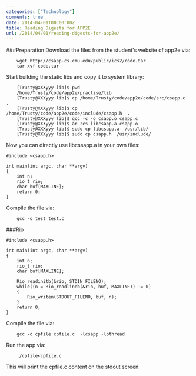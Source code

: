 ```yaml
---
categories: ["Technology"]
comments: true
date: 2014-04-01T00:00:00Z
title: Reading Digests for APP2E
url: /2014/04/01/reading-digests-for-app2e/
---
```


###Preparation
Download the files from the student's website of app2e via:<br />

```
	wget http://csapp.cs.cmu.edu/public/ics2/code.tar
	tar xvf code.tar

```
Start building the static libs and copy it to system library:<br />

```
	[Trusty@XXXyyy lib]$ pwd
	/home/Trusty/code/app2e/practise/lib
	[Trusty@XXXyyy lib]$ cp /home/Trusty/code/app2e/code/src/csapp.c  .
	[Trusty@XXXyyy lib]$ cp /home/Trusty/code/app2e/code/include/csapp.h  .
	[Trusty@XXXyyy lib]$ gcc -c -o csapp.o csapp.c 
	[Trusty@XXXyyy lib]$ ar rcs libcsapp.a csapp.o
	[Trusty@XXXyyy lib]$ sudo cp libcsapp.a  /usr/lib/
	[Trusty@XXXyyy lib]$ sudo cp csapp.h  /usr/include/

```
Now you can directly use libcssapp.a in your own files:<br />

```
#include <csapp.h>

int main(int argc, char **argv)
{
	int n;
	rio_t rio;
	char buf[MAXLINE];
	return 0;
}

```
Compile the file via:<br />

```
	gcc -o test test.c

```
###Rio

```
#include <csapp.h>

int main(int argc, char **argv)
{
	int n;
	rio_t rio;
	char buf[MAXLINE];

	Rio_readinitb(&rio, STDIN_FILENO);
	while((n = Rio_readlineb(&rio, buf, MAXLINE)) != 0)
	{
		Rio_writen(STDOUT_FILENO, buf, n);
	}
	return 0;
}

```
Compile the file via:<br />

```
	gcc -o cpfile cpfile.c  -lcsapp -lpthread

```
Run the app via:<br />

```
	./cpfile<cpfile.c

```
This will print the cpfile.c content on the stdout screen.
